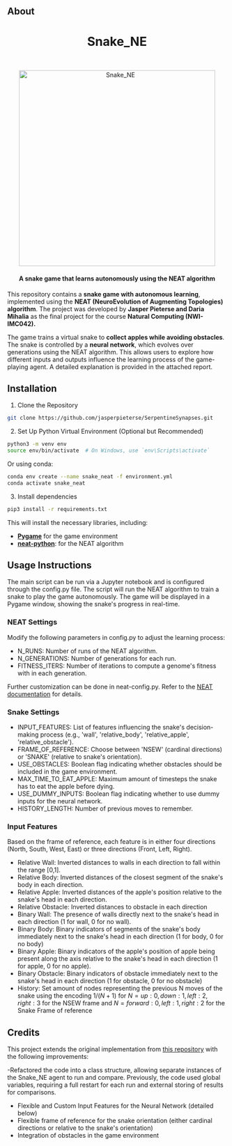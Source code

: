 ## About

<h1 align="center">Snake_NE</h1><br>
<p align="center">
  <img alt="Snake_NE" title="Snake_NE" src="https://github.com/jasperpieterse/Snake-NE/blob/82b9fea2ae5cf569763c973549716951d57bab29/SnakeGIF.gif?raw=true" width="450"><br>
</p>

<h4 align="center"> A snake game that learns autonomously using the NEAT algorithm</h4>

This repository contains a **snake game with autonomous learning**, implemented using the **NEAT (NeuroEvolution of Augmenting Topologies) algorithm**. The project was developed by **Jasper Pieterse and Daria Mihalia** as the final project for the course **Natural Computing (NWI-IMC042).**  

The game trains a virtual snake to **collect apples while avoiding obstacles**. The snake is controlled by a **neural network**, which evolves over generations using the NEAT algorithm. This allows users to explore how different inputs and outputs influence the learning process of the game-playing agent. A detailed explanation is provided in the attached report.  

## Installation 

1. Clone the Repository
  ```bash
  git clone https://github.com/jasperpieterse/SerpentineSynapses.git
  ```
2. Set Up Python Virtual Environment (Optional but Recommended)
  ```bash
  python3 -m venv env
  source env/bin/activate  # On Windows, use `env\Scripts\activate`
  ```
  Or using conda:
  ```bash
  conda env create --name snake_neat -f environment.yml
  conda activate snake_neat
  ```

3. Install dependencies
  ```bash
  pip3 install -r requirements.txt
  ```
This will install the necessary libraries, including:

* **[Pygame](https://github.com/pygame/)** for the game environment
* **[neat-python](https://github.com/CodeReclaimers/neat-python)**: for the NEAT algorithm

## Usage Instructions

The main script can be run via a Jupyter notebook and is configured through the config.py file. The script will run the NEAT algorithm to train a snake to play the game autonomously. The game will be displayed in a Pygame window, showing the snake's progress in real-time.

### NEAT Settings

Modify the following parameters in config.py to adjust the learning process:

- N_RUNS: Number of runs of the NEAT algorithm.
- N_GENERATIONS: Number of generations for each run.
- FITNESS_ITERS: Number of iterations to compute a genome's fitness with in each generation.

Further customization can be done in neat-config.py. Refer to the [NEAT documentation](https://neat-python.readthedocs.io/en/latest/config_file.html) for details.

### Snake Settings

- INPUT_FEATURES: List of features influencing the snake's decision-making process (e.g., 'wall', 'relative_body', 'relative_apple', 'relative_obstacle').
- FRAME_OF_REFERENCE: Choose between 'NSEW' (cardinal directions) or 'SNAKE' (relative to snake's orientation).
- USE_OBSTACLES: Boolean flag indicating whether obstacles should be included in the game environment.
- MAX_TIME_TO_EAT_APPLE: Maximum amount of timesteps the snake has to eat the apple before dying.
- USE_DUMMY_INPUTS: Boolean flag indicating whether to use dummy inputs for the neural network.
- HISTORY_LENGTH: Number of previous moves to remember.

### Input Features

Based on the frame of reference, each feature is in either four directions (North, South, West, East) or three directions (Front, Left, Right).

- Relative Wall: Inverted distances to walls in each direction to fall within the range [0,1].
- Relative Body: Inverted distances of the closest segment of the snake's body in each direction.
- Relative Apple: Inverted distances of the apple's position relative to the snake's head in each direction.
- Relative Obstacle: Inverted distances to obstacle in each direction
- Binary Wall: The presence of walls directly next to the snake's head in each direction (1 for wall, 0 for no wall).
- Binary Body: Binary indicators of segments of the snake's body immediately next to the snake's head in each direction (1 for body, 0 for no body)
- Binary Apple: Binary indicators of the apple's position of apple being present along the axis relative to the snake's head in each direction (1 for apple, 0 for no apple).
- Binary Obstacle: Binary indicators of obstacle immediately next to the snake's head in each direction (1 for obstacle, 0 for no obstacle)
- History: Set amount of nodes representing the previous N moves of the snake using the encoding $1/(N+1)$ for $N = {up:0, down:1, left:2, right:3}$ for the NSEW frame and $N = {forward:0, left:1, right:2}$ for the Snake Frame of reference

## Credits

This project extends the original implementation from [this repository](https://github.com/danielchang2002/5038W_Final) with the following improvements:

-Refactored the code into a class structure, allowing separate instances of the Snake_NE agent to run and compare. Previously, the code used global variables, requiring a full restart for each run and external storing of results for comparisons.
- Flexible and Custom Input Features for the Neural Network (detailed below)
- Flexible frame of reference for the snake orientation (either cardinal directions or relative to the snake's orientation)
- Integration of obstacles in the game environment